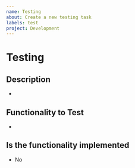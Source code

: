 ```yaml
---
name: Testing
about: Create a new testing task
labels: test
project: Development
---
```


# Testing

## Description

*

## Functionality to Test

*

## Is the functionality implemented

* No
